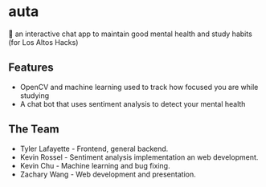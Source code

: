 # auta
💬 an interactive chat app to maintain good mental health and study habits (for Los Altos Hacks)

## Features
 - OpenCV and machine learning used to track how focused you are while studying
 - A chat bot that uses sentiment analysis to detect your mental health

## The Team
 - Tyler Lafayette - Frontend, general backend.
 - Kevin Rossel - Sentiment analysis implementation an web development.
 - Kevin Chu - Machine learning and bug fixing.
 - Zachary Wang - Web development and presentation.

